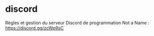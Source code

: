 # discord
Règles et gestion du serveur Discord de programmation Not a Name : https://discord.gg/zcWp9sC
